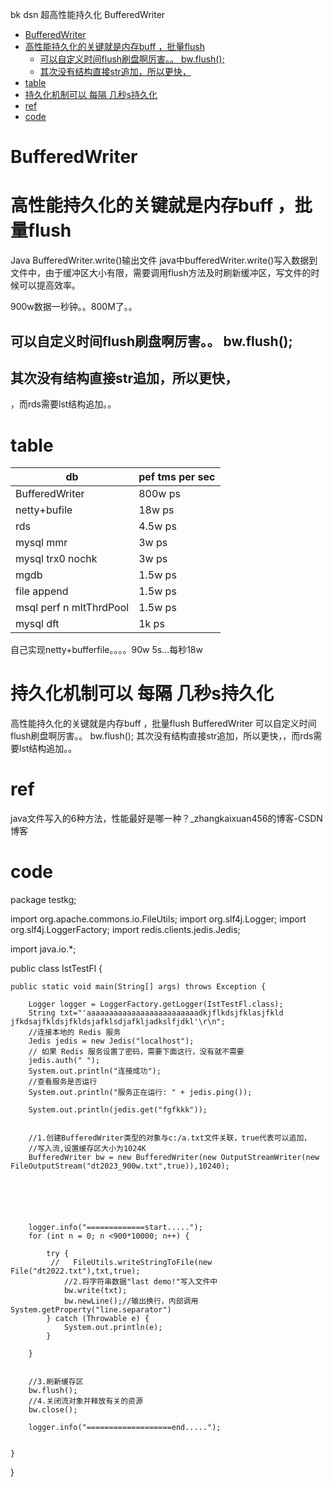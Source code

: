bk dsn 超高性能持久化 BufferedWriter 

<!-- TOC -->

- [BufferedWriter](#bufferedwriter)
- [高性能持久化的关键就是内存buff ，批量flush](#高性能持久化的关键就是内存buff-批量flush)
    - [可以自定义时间flush刷盘啊厉害。。      bw.flush();](#可以自定义时间flush刷盘啊厉害------bwflush)
    - [其次没有结构直接str追加，所以更快，](#其次没有结构直接str追加所以更快)
- [table](#table)
- [持久化机制可以 每隔 几秒s持久化](#持久化机制可以-每隔-几秒s持久化)
- [ref](#ref)
- [code](#code)

<!-- /TOC -->


# BufferedWriter
# 高性能持久化的关键就是内存buff ，批量flush


Java BufferedWriter.write()输出文件
java中bufferedWriter.write()写入数据到文件中，由于缓冲区大小有限，需要调用flush方法及时刷新缓冲区，写文件的时候可以提高效率。


900w数据一秒钟。。800M了。。


## 可以自定义时间flush刷盘啊厉害。。      bw.flush();
## 其次没有结构直接str追加，所以更快，

，而rds需要lst结构追加。。


# table

| db | pef tms per sec|
|---|---|
|BufferedWriter| 800w ps|
|netty+bufile| 18w ps|
|rds| 4.5w ps|
| mysql mmr | 3w ps |
| mysql trx0 nochk| 3w ps |
| mgdb | 1.5w ps |
| file append | 1.5w ps |
| msql perf n mltThrdPool | 1.5w ps |
| mysql dft | 1k ps |


自己实现netty+bufferfile。。。。90w 5s...每秒18w


# 持久化机制可以 每隔 几秒s持久化
高性能持久化的关键就是内存buff ，批量flush
BufferedWriter 可以自定义时间flush刷盘啊厉害。。      bw.flush();
其次没有结构直接str追加，所以更快，，而rds需要lst结构追加。。

# ref 

java文件写入的6种方法，性能最好是哪一种？_zhangkaixuan456的博客-CSDN博客

# code
package testkg;

import org.apache.commons.io.FileUtils;
import org.slf4j.Logger;
import org.slf4j.LoggerFactory;
import redis.clients.jedis.Jedis;

import java.io.*;

public class IstTestFl {

    public static void main(String[] args) throws Exception {

        Logger logger = LoggerFactory.getLogger(IstTestFl.class);
        String txt="'aaaaaaaaaaaaaaaaaaaaaaaaadkjflkdsjfklasjfkld jfkdsajfkldsjfkldsjafklsdjafkljadkslfjdkl'\r\n";
        //连接本地的 Redis 服务
        Jedis jedis = new Jedis("localhost");
        // 如果 Redis 服务设置了密码，需要下面这行，没有就不需要
        jedis.auth(" ");
        System.out.println("连接成功");
        //查看服务是否运行
        System.out.println("服务正在运行: " + jedis.ping());

        System.out.println(jedis.get("fgfkkk"));


        //1.创建BufferedWriter类型的对象与c:/a.txt文件关联，true代表可以追加，
        //写入流,设置缓存区大小为1024K
        BufferedWriter bw = new BufferedWriter(new OutputStreamWriter(new FileOutputStream("dt2023_900w.txt",true)),10240);






        logger.info("=============start.....");
        for (int n = 0; n <900*10000; n++) {

            try {
             //   FileUtils.writeStringToFile(new File("dt2022.txt"),txt,true);
                //2.将字符串数据"last demo!"写入文件中
                bw.write(txt);
                bw.newLine();//输出换行，内部调用System.getProperty("line.separator")
            } catch (Throwable e) {
                System.out.println(e);
            }

        }


        //3.刷新缓存区
        bw.flush();
        //4.关闭流对象并释放有关的资源
        bw.close();

        logger.info("===================end.....");


    }
}
